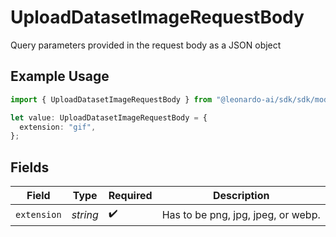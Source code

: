 # UploadDatasetImageRequestBody

Query parameters provided in the request body as a JSON object

## Example Usage

```typescript
import { UploadDatasetImageRequestBody } from "@leonardo-ai/sdk/sdk/models/operations";

let value: UploadDatasetImageRequestBody = {
  extension: "gif",
};
```

## Fields

| Field                              | Type                               | Required                           | Description                        |
| ---------------------------------- | ---------------------------------- | ---------------------------------- | ---------------------------------- |
| `extension`                        | *string*                           | :heavy_check_mark:                 | Has to be png, jpg, jpeg, or webp. |